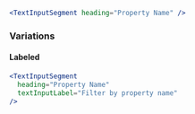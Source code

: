 ```jsx
<TextInputSegment heading="Property Name" />
```

### Variations

#### Labeled
```jsx
<TextInputSegment
  heading="Property Name"
  textInputLabel="Filter by property name"
/>
```
